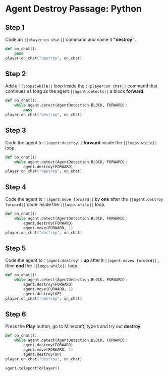 # Agent Destroy Passage: Python


## Step 1
Code an ``||player:on chat||`` command and name it **"destroy"**.

```python
def on_chat():
    pass
player.on_chat("destroy", on_chat)
```

## Step 2
Add a ``||loops:while||`` loop inside the ``||player:on chat||`` command that continues as long as the agent ``||agent:detects||`` a block **forward**. 

```python
def on_chat():
    while agent.detect(AgentDetection.BLOCK, FORWARD):
        pass
player.on_chat("destroy", on_chat)
```

## Step 3
Code the agent to ``||agent:destroy||`` **forward** inside the ``||loops:while||`` loop.

```python
def on_chat():
    while agent.detect(AgentDetection.BLOCK, FORWARD):
        agent.destroy(FORWARD)
player.on_chat("destroy", on_chat)
```

## Step 4

Code the agent to ``||agent:move forward||`` by **one** after the ``||agent:destroy forward||`` code inside the ``||loops:while||`` loop.

```python
def on_chat():
    while agent.detect(AgentDetection.BLOCK, FORWARD):
        agent.destroy(FORWARD)
        agent.move(FORWARD, 1)
player.on_chat("destroy", on_chat)
```

## Step 5

Code the agent to ``||agent:destroy||`` **up** after it ``||agent:moves forward||`` , then **end** the ``||loops:while||`` loop.

```python
def on_chat():
    while agent.detect(AgentDetection.BLOCK, FORWARD):
        agent.destroy(FORWARD)
        agent.move(FORWARD, 1)
        agent.destroy(UP)
player.on_chat("destroy", on_chat)
```
## Step 6

Press the **Play** button, go to Minecraft, type **t** and try out **destroy**. 

```python
def on_chat(): 
    while agent.detect(AgentDetection.BLOCK, FORWARD): 
        agent.destroy(FORWARD) 
        agent.move(FORWARD, 1) 
        agent.destroy(UP) 
player.on_chat("destroy", on_chat) 
```

```ghost
agent.teleportToPlayer()
```
